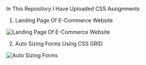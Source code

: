 In This Repository I Have Uploaded CSS Assignments

1) Landing Page Of E-Commerce Website

![Landing Page Of E-Commerce Website](https://user-images.githubusercontent.com/104457295/192318552-a492b5e8-5f14-404a-af6f-50b00d26c93e.jpg)

2) Auto Sizing Forms Using CSS GRID 

![Auto Sizing Forms](https://user-images.githubusercontent.com/104457295/192319310-8c979f3b-77a2-41b4-aac6-1366c5d19665.jpg)
